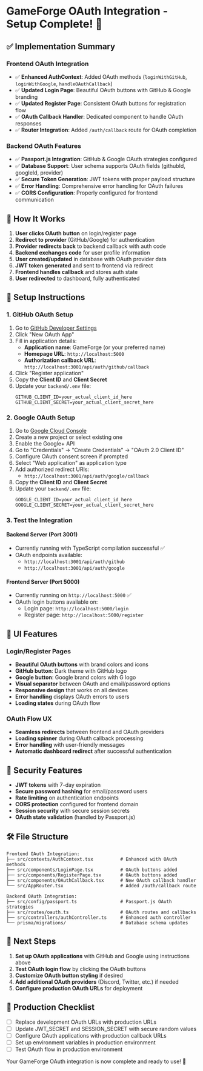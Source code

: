# GameForge OAuth Integration - Setup Complete! 🎉

## ✅ Implementation Summary

### Frontend OAuth Integration
- ✅ **Enhanced AuthContext**: Added OAuth methods (`loginWithGitHub`, `loginWithGoogle`, `handleOAuthCallback`)
- ✅ **Updated Login Page**: Beautiful OAuth buttons with GitHub & Google branding
- ✅ **Updated Register Page**: Consistent OAuth buttons for registration flow
- ✅ **OAuth Callback Handler**: Dedicated component to handle OAuth responses
- ✅ **Router Integration**: Added `/auth/callback` route for OAuth completion

### Backend OAuth Features
- ✅ **Passport.js Integration**: GitHub & Google OAuth strategies configured
- ✅ **Database Support**: User schema supports OAuth fields (githubId, googleId, provider)
- ✅ **Secure Token Generation**: JWT tokens with proper payload structure
- ✅ **Error Handling**: Comprehensive error handling for OAuth failures
- ✅ **CORS Configuration**: Properly configured for frontend communication

## 🚀 How It Works

1. **User clicks OAuth button** on login/register page
2. **Redirect to provider** (GitHub/Google) for authentication
3. **Provider redirects back** to backend callback with auth code
4. **Backend exchanges code** for user profile information
5. **User created/updated** in database with OAuth provider data
6. **JWT token generated** and sent to frontend via redirect
7. **Frontend handles callback** and stores auth state
8. **User redirected** to dashboard, fully authenticated

## 🔧 Setup Instructions

### 1. GitHub OAuth Setup
1. Go to [GitHub Developer Settings](https://github.com/settings/developers)
2. Click "New OAuth App"
3. Fill in application details:
   - **Application name**: GameForge (or your preferred name)
   - **Homepage URL**: `http://localhost:5000`
   - **Authorization callback URL**: `http://localhost:3001/api/auth/github/callback`
4. Click "Register application"
5. Copy the **Client ID** and **Client Secret**
6. Update your `backend/.env` file:
   ```env
   GITHUB_CLIENT_ID=your_actual_client_id_here
   GITHUB_CLIENT_SECRET=your_actual_client_secret_here
   ```

### 2. Google OAuth Setup
1. Go to [Google Cloud Console](https://console.cloud.google.com/apis/credentials)
2. Create a new project or select existing one
3. Enable the Google+ API
4. Go to "Credentials" → "Create Credentials" → "OAuth 2.0 Client ID"
5. Configure OAuth consent screen if prompted
6. Select "Web application" as application type
7. Add authorized redirect URIs:
   - `http://localhost:3001/api/auth/google/callback`
8. Copy the **Client ID** and **Client Secret**
9. Update your `backend/.env` file:
   ```env
   GOOGLE_CLIENT_ID=your_actual_client_id_here
   GOOGLE_CLIENT_SECRET=your_actual_client_secret_here
   ```

### 3. Test the Integration

#### Backend Server (Port 3001)
- Currently running with TypeScript compilation successful ✅
- OAuth endpoints available:
  - `http://localhost:3001/api/auth/github`
  - `http://localhost:3001/api/auth/google`

#### Frontend Server (Port 5000) 
- Currently running on `http://localhost:5000` ✅
- OAuth login buttons available on:
  - Login page: `http://localhost:5000/login`
  - Register page: `http://localhost:5000/register`

## 🎨 UI Features

### Login/Register Pages
- **Beautiful OAuth buttons** with brand colors and icons
- **GitHub button**: Dark theme with GitHub logo
- **Google button**: Google brand colors with G logo  
- **Visual separator** between OAuth and email/password options
- **Responsive design** that works on all devices
- **Error handling** displays OAuth errors to users
- **Loading states** during OAuth flow

### OAuth Flow UX
- **Seamless redirects** between frontend and OAuth providers
- **Loading spinner** during OAuth callback processing
- **Error handling** with user-friendly messages
- **Automatic dashboard redirect** after successful authentication

## 🔐 Security Features

- **JWT tokens** with 7-day expiration
- **Secure password hashing** for email/password users
- **Rate limiting** on authentication endpoints
- **CORS protection** configured for frontend domain
- **Session security** with secure session secrets
- **OAuth state validation** (handled by Passport.js)

## 🛠️ File Structure

```
Frontend OAuth Integration:
├── src/contexts/AuthContext.tsx          # Enhanced with OAuth methods
├── src/components/LoginPage.tsx          # OAuth buttons added
├── src/components/RegisterPage.tsx       # OAuth buttons added
├── src/components/OAuthCallback.tsx      # New OAuth callback handler
└── src/AppRouter.tsx                     # Added /auth/callback route

Backend OAuth Integration:
├── src/config/passport.ts                # Passport.js OAuth strategies
├── src/routes/oauth.ts                   # OAuth routes and callbacks
├── src/controllers/authController.ts     # Enhanced auth controller
└── prisma/migrations/                    # Database schema updates
```

## 🚀 Next Steps

1. **Set up OAuth applications** with GitHub and Google using instructions above
2. **Test OAuth login flow** by clicking the OAuth buttons
3. **Customize OAuth button styling** if desired
4. **Add additional OAuth providers** (Discord, Twitter, etc.) if needed
5. **Configure production OAuth URLs** for deployment

## 🎯 Production Checklist

- [ ] Replace development OAuth URLs with production URLs
- [ ] Update JWT_SECRET and SESSION_SECRET with secure random values
- [ ] Configure OAuth applications with production callback URLs
- [ ] Set up environment variables in production environment
- [ ] Test OAuth flow in production environment

Your GameForge OAuth integration is now complete and ready to use! 🎉
